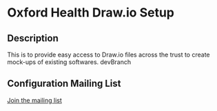 # Oxford Health Draw.io Setup
## Description
This is to provide easy access to Draw.io files across the trust to create mock-ups of existing softwares.
devBranch
## Configuration Mailing List
[Join the mailing list](https://forms.office.com/Pages/ResponsePage.aspx?id=m8iadaQqc0mwSOaQO0aotr4kGkR9vc9MjHYdim9ReLtUQ0Y5TUtMTkMwSVVSMFZaQU1JVVVWOUwzTy4u&)